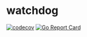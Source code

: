# watchdog

[![codecov](https://codecov.io/gh/linw1995/watchdog/branch/main/graph/badge.svg?token=ILJHTULSUU)](https://codecov.io/gh/linw1995/watchdog)
[![Go Report Card](https://goreportcard.com/badge/github.com/linw1995/watchdog)](https://goreportcard.com/report/github.com/linw1995/watchdog)
